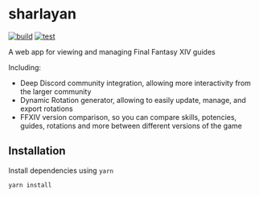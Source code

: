 # sharlayan

[![build](https://github.com/sneakycrow/sharlayan/actions/workflows/build.yml/badge.svg)](https://github.com/sneakycrow/sharlayan/actions/workflows/build.yml)
[![test](https://github.com/sneakycrow/sharlayan/actions/workflows/test.yml/badge.svg)](https://github.com/sneakycrow/sharlayan/actions/workflows/test.yml)

A web app for viewing and managing Final Fantasy XIV guides

Including:

- Deep Discord community integration, allowing more interactivity from the larger community
- Dynamic Rotation generator, allowing to easily update, manage, and export rotations
- FFXIV version comparison, so you can compare skills, potencies, guides, rotations and more between different versions of the game

## Installation

Install dependencies using `yarn`

```
yarn install
```
